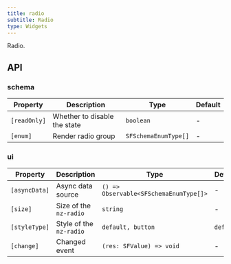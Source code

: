 ```yaml
---
title: radio
subtitle: Radio
type: Widgets
---
```


Radio.

## API

### schema

| Property     | Description                  | Type                 | Default |
|--------------|------------------------------|----------------------|---------|
| `[readOnly]` | Whether to disable the state | `boolean`            | -       |
| `[enum]`     | Render radio group           | `SFSchemaEnumType[]` | -       |

### ui

| Property      | Description             | Type                                   | Default   |
|---------------|-------------------------|----------------------------------------|-----------|
| `[asyncData]` | Async data source       | `() => Observable<SFSchemaEnumType[]>` | -         |
| `[size]`      | Size of the `nz-radio`  | `string`                               | -         |
| `[styleType]` | Style of the `nz-radio` | `default, button`                      | `default` |
| `[change]`    | Changed event           | `(res: SFValue) => void`               | -         |
